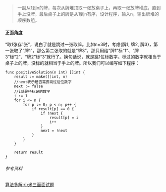 > 一副从1到n的牌，每次从牌堆顶取一张放桌子上，再取一张放牌堆底，直到手上没牌，最后桌子上的牌是从1到n有序，设计程序，输入n，输出牌堆的顺序数组。

#### 正面角度

“取1张存1张”，说白了就是跳过一张取嘛。比如n=3时，考虑{牌1, 牌2, 牌3}，第一张取了“牌1”，那么第二张取的就是“牌3”。那只用给“牌1”标“1”、“牌3”标“2”、“牌2”标“3”就行了。换句话说，就是跳1位标数字。标过的数字就相当于桌子上的牌，没标的就相当于手上的牌。所以我们可以编写如下程序：
```Golang
func positiveSolution(n int) []int {
	result := make([]int, n)
	//next表示是否需要跳过这位数字
	next := false
	//i就是待标记的数字
	i := 1
	for i <= n {
		for p := 0; p < n; p++ {
			if result[p] == 0 {
				if !next {
					result[p] = i
					i++
				}
				next = !next
			}
		}
	}

	return result
}
```

###### 参考资料
[算法多解:小米三面面试题](https://toutiao.io/posts/i53sto/preview)
